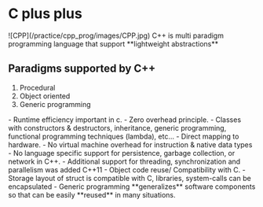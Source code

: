 ﻿<h1>C plus plus</h1>
![CPP](/practice/cpp_prog/images/CPP.jpg)
C++ is multi paradigm programming language that support **lightweight abstractions**

<h2>Paradigms supported by C++</h2>

<ol>
<li>Procedural</li>
<li>Object oriented</li>
<li>Generic programming</li>
</ol>

<p>
- Runtime efficiency important in c.
- Zero overhead principle.
  - Classes with constructors & destructors, inheritance, generic programming, functional programming techniques (lambda), etc...
- Direct mapping to hardware.
  - No virtual machine overhead for instruction & native data types
- No language specific support for persistence, garbage collection, or network in C++.
  - Additional support for threading, synchronization and parallelism was added C++11 
- Object code reuse/ Compatibility with C.
  - Storage layout of struct is compatible with C, libraries, system-calls can be encapsulated
- Generic programming **generalizes** software components so that can be easily **reused** in many situations.
</p>




